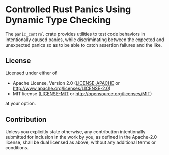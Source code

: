 # Controlled Rust Panics Using Dynamic Type Checking

The `panic_control` crate provides utilities to test code behaviors in
intentionally caused panics, while discriminating between the expected
and unexpected panics so as to be able to catch assertion failures
and the like.

## License

Licensed under either of

 * Apache License, Version 2.0
   ([LICENSE-APACHE](LICENSE-APACHE) or http://www.apache.org/licenses/LICENSE-2.0)
 * MIT license
   ([LICENSE-MIT](LICENSE-MIT) or http://opensource.org/licenses/MIT)

at your option.

## Contribution

Unless you explicitly state otherwise, any contribution intentionally submitted
for inclusion in the work by you, as defined in the Apache-2.0 license, shall be
dual licensed as above, without any additional terms or conditions.
